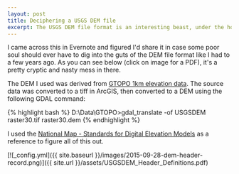 ```yaml
---
layout: post
title: Deciphering a USGS DEM file 
excerpt: The USGS DEM file format is an interesting beast, under the hood.
---
```


I came across this in Evernote and figured I'd share it in case some poor 
soul should ever have to dig into the guts of the DEM file format like I had 
to a few years ago. As you can see below (click on image for a PDF), it's 
a pretty cryptic and nasty mess in there. 

The DEM I used was derived from [GTOPO 1km elevation data](https://lta.cr.usgs.gov/GTOPO30). 
The source data was converted to a tiff in ArcGIS, then converted to a DEM using the following 
GDAL command:

{% highlight bash %}
D:\Data\GTOPO>gdal_translate -of USGSDEM raster30.tif raster30.dem
{% endhighlight %}

I used the [National Map - Standards for Digital Elevation Models](http://nationalmap.gov/standards/pdf/1DEM0897.PDF) 
as a reference to figure all of this out.

[![_config.yml]({{ site.baseurl }}/images/2015-09-28-dem-header-record.png)]({{ site.url }}/assets/USGSDEM_Header_Definitions.pdf)